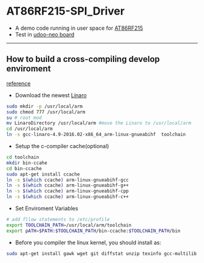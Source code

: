# AT86RF215-SPI_Driver
* A demo code running in user space for [AT86RF215](http://www.atmel.com/devices/AT86RF215.aspx)
* Test in [udoo-neo board](http://www.udoo.org/docs-neo/Introduction/Introduction.html)
***

## How to build a cross-compiling develop enviroment
[reference](http://odroid.us/mediawiki/index.php?title=Step-by-step_Cross-compiling_a_Kernel)
* Download the newest [Linaro](http://releases.linaro.org/components/toolchain/binaries/6.2-2016.11/)
```sh
sudo mkdir -p /usr/local/arm
sudo chmod 777 /usr/local/arm
su # root mod
mv LinaroDirectory /usr/local/arm #move the Linaro to /usr/local/arm
cd /usr/local/arm
ln -s gcc-linaro-4.9-2016.02-x86_64_arm-linux-gnueabihf  toolchain
```
* Setup the c-compiler cache(optional)
```sh
cd toolchain
mkdir bin-ccahe 
cd bin-ccache
sudo apt-get install ccache
ln -s $(which ccache) arm-linux-gnueabihf-gcc
ln -s $(which ccache) arm-linux-gnueabihf-g++
ln -s $(which ccache) arm-linux-gnueabihf-cpp
ln -s $(which ccache) arm-linux-gnueabihf-c++
```
* Set Enviroment Variables
```sh
# add fllow statements to /etc/profile
export TOOLCHAIN_PATH=/usr/local/arm/toolchain
export pATH=$PATH:$TOOLCHAIN_PATH/bin-ccache:$TOOLCHAIN_PATH/bin
```
* Before you compiler the linux kernel, you should install as:
```sh
sudo apt-get install gawk wget git diffstat unzip texinfo gcc-multilib build-essential chrpath socat libsdl1.2-dev xterm picocom ncurses-dev lzop
```
